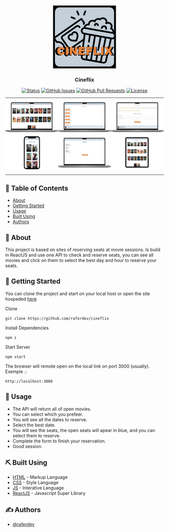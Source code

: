<p align="center">
  <a href="https://cineflix-rose.vercel.app/">
 <img width=200px height=200px src="./readme.png" alt="Project logo"></a>
</p>

<h3 align="center">Cineflix</h3>

<div align="center">

[![Status](https://img.shields.io/badge/status-closed-red.svg)]()
[![GitHub Issues](https://img.shields.io/github/issues/raferdev/cineflix.svg)](https://github.com//raferdev/cineflix/issues)
[![GitHub Pull Requests](https://img.shields.io/github/issues-pr/raferdev/cineflix.svg)](https://github.com/raferdev/cineflix/pulls)
[![License](https://img.shields.io/badge/license-MIT-blue.svg)](/LICENSE)

</div>

---

<img src="./readme-banner.png">

---

## 📝 Table of Contents

- [About](#about)
- [Getting Started](#getting_started)
- [Usage](#usage)
- [Built Using](#built_using)
- [Authors](#authors)

## 🧐 About <a name = "about"></a>

This project is based on sites of reserving seats at movie sessions. Is build in ReactJS and use one API to check and reserve seats, you can see all movies and click on them to select the best day and hour to reserve your seats.

## 🏁 Getting Started <a name = "getting_started"></a>

You can clone the project and start on your local host or open the site hospeded <a href="https://cineflix-rose.vercel.app/">here</a>

Clone

 ```
 git clone https://github.com/raferdev/cineflix
 ```
Install Dependencies


```
npm i
```
Start Server
```
npm start
```
The browser will remote open on the local link on port 3000 (usually). Exemple .:
```
http://localhost:3000
```

## 🎈 Usage <a name="usage"></a>

- The API will return all of open movies.
- You can select which you prefeer.
- You will see all the dates to reserve.
- Select the best date.
- You will see the seats, the open seats will apear in blue, and you can select them to reserve.
- Complete the form to finish your reservation.
- Good session.

## ⛏️ Built Using <a name = "built_using"></a>

- [HTML](https://developer.mozilla.org/pt-BR/docs/Web/HTML) - Markup Language
- [CSS](https://developer.mozilla.org/pt-BR/docs/Web/CSS) - Style Language
- [JS](https://developer.mozilla.org/pt-BR/docs/Web/javascript) - Interative Language
- [ReactJS](https://pt-br.reactjs.org/) - Javascript Super Library

## ✍️ Authors <a name = "authors"></a>

- [@raferdev](https://github.com/raferdev)
